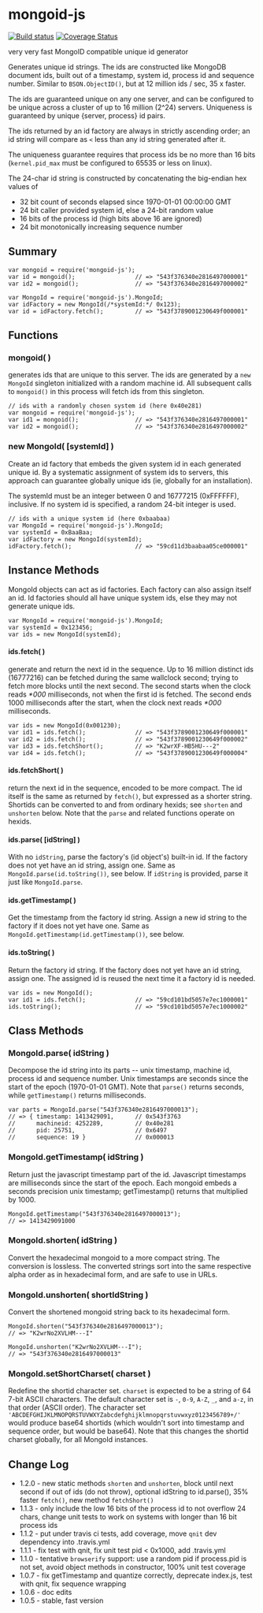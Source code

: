 mongoid-js
==========
[![Build status](https://travis-ci.org/andrasq/node-mongoid-js.svg?branch=master)](https://travis-ci.org/andrasq/node-mongoid-js?branch=master)
[![Coverage Status](https://coveralls.io/repos/github/andrasq/node-mongoid-js/badge.svg?branch=master)](https://coveralls.io/github/andrasq/node-mongoid-js?branch=master)

very very fast MongoID compatible unique id generator

Generates unique id strings.  The ids are constructed like MongoDB document ids,
built out of a timestamp, system id, process id and sequence number.  Similar
to `BSON.ObjectID()`, but at 12 million ids / sec, 35 x faster.

The ids are guaranteed unique on any one server, and can be configured
to be unique across a cluster of up to 16 million (2^24) servers.
Uniqueness is guaranteed by unique {server, process} id pairs.

The ids returned by an id factory are always in strictly ascending order;
an id string will compare as `<` less than any id string generated after it.

The uniqueness guarantee requires that process ids be no more than 16 bits
(`kernel.pid_max` must be configured to 65535 or less on linux).

The 24-char id string is constructed by concatenating the big-endian hex values of
- 32 bit count of seconds elapsed since 1970-01-01 00:00:00 GMT
- 24 bit caller provided system id, else a 24-bit random value
- 16 bits of the process id (high bits above 16 are ignored)
- 24 bit monotonically increasing sequence number


## Summary

    var mongoid = require('mongoid-js');
    var id = mongoid();                 // => "543f376340e2816497000001"
    var id2 = mongoid();                // => "543f376340e2816497000002"

    var MongoId = require('mongoid-js').MongoId;
    var idFactory = new MongoId(/*systemId:*/ 0x123);
    var id = idFactory.fetch();         // => "543f3789001230649f000001"


## Functions

### mongoid( )

generates ids that are unique to this server.  The ids are generated by a
`new MongoId` singleton initialized with a random machine id.  All subsequent calls
to `mongoid()` in this process will fetch ids from this singleton.

    // ids with a randomly chosen system id (here 0x40e281)
    var mongoid = require('mongoid-js');
    var id1 = mongoid();                // => "543f376340e2816497000001"
    var id2 = mongoid();                // => "543f376340e2816497000002"

### new MongoId( [systemId] )

Create an id factory that embeds the given system id in each generated unique id.
By a systematic assignment of system ids to servers, this approach can guarantee
globally unique ids (ie, globally for an installation).

The systemId must be an integer between 0 and 16777215 (0xFFFFFF), inclusive.
If no system id is specified, a random 24-bit integer is used.

    // ids with a unique system id (here 0xbaabaa)
    var MongoId = require('mongoid-js').MongoId;
    var systemId = 0xBaaBaa;
    var idFactory = new MongoId(systemId);
    idFactory.fetch();                  // => "59cd11d3baabaa05ce000001"

## Instance Methods

MongoId objects can act as id factories.  Each factory can also assign itself an id.
Id factories should all have unique system ids, else they may not generate unique ids.

    var MongoId = require('mongoid-js').MongoId;
    var systemId = 0x123456;
    var ids = new MongoId(systemId);

#### ids.fetch( )

generate and return the next id in the sequence.  Up to 16 million distinct
ids (16777216) can be fetched during the same wallclock second; trying to
fetch more blocks until the next second.  The second starts when the clock reads _*000_
milliseconds, not when the first id is fetched.  The second ends 1000
milliseconds after the start, when the clock next reads _*000_ milliseconds.

    var ids = new MongoId(0x001230);
    var id1 = ids.fetch();              // => "543f3789001230649f000001"
    var id2 = ids.fetch();              // => "543f3789001230649f000002"
    var id3 = ids.fetchShort();         // => "K2wrXF-HB5HU---2"
    var id4 = ids.fetch();              // => "543f3789001230649f000004"

#### ids.fetchShort( )

return the next id in the sequence, encoded to be more compact.  The id itself is the same as
returned by `fetch()`, but expressed as a shorter string.  Shortids can be converted to and
from ordinary hexids; see `shorten` and `unshorten` below.  Note that the `parse` and related
functions operate on hexids.

#### ids.parse( [idString] )

With no `idString`, parse the factory's (id object's) built-in id.  If the factory does not
yet have an id string, assign one.  Same as `MongoId.parse(id.toString())`, see below.  If
`idString` is provided, parse it just like `MongoId.parse`.

#### ids.getTimestamp( )

Get the timestamp from the factory id string.  Assign a new id string to the factory if it
does not yet have one.  Same as `MongoId.getTimestamp(id.getTimestamp())`, see below.

#### ids.toString( )

Return the factory id string.  If the factory does not yet have an id string,
assign one.  The assigned id is reused the next time it a factory id is needed.

    var ids = new MongoId();
    var id1 = ids.fetch();              // => "59cd101bd5057e7ec1000001"
    ids.toString();                     // => "59cd101bd5057e7ec1000002"


## Class Methods

### MongoId.parse( idString )

Decompose the id string into its parts -- unix timestamp, machine id,
process id and sequence number.  Unix timestamps are seconds since the
start of the epoch (1970-01-01 GMT).  Note that `parse()` returns seconds,
while `getTimestamp()` returns milliseconds.

    var parts = MongoId.parse("543f376340e2816497000013");
    // => { timestamp: 1413429091,      // 0x543f3763
    //      machineid: 4252289,         // 0x40e281
    //      pid: 25751,                 // 0x6497
    //      sequence: 19 }              // 0x000013

### MongoId.getTimestamp( idString )

Return just the javascript timestamp part of the id.  Javascript timestamps
are milliseconds since the start of the epoch.  Each mongoid embeds a seconds
precision unix timestamp; getTimestamp() returns that multiplied by 1000.

    MongoId.getTimestamp("543f376340e2816497000013");
    // => 1413429091000

### MongoId.shorten( idString )

Convert the hexadecimal mongoid to a more compact string.  The conversion is lossless.
The converted strings sort into the same respective alpha order as in hexadecimal form, and
are safe to use in URLs.

### MongoId.unshorten( shortIdString )

Convert the shortened mongoid string back to its hexadecimal form.

    MongoId.shorten("543f376340e2816497000013");
    // => "K2wrNo2XVLHM---I"

    MongoId.unshorten("K2wrNo2XVLHM---I");
    // => "543f376340e2816497000013"

### MongoId.setShortCharset( charset )

Redefine the shortid character set.  `charset` is expected to be a string of 64 7-bit ASCII characters.
The default character set is `-`, `0-9`, `A-Z`, `_`, and `a-z`, in that order (ASCII order).
The character set `'ABCDEFGHIJKLMNOPQRSTUVWXYZabcdefghijklmnopqrstuvwxyz0123456789+/'` would
produce base64 shortids (which wouldn't sort into timestamp and sequence order, but would be
base64).  Note that this changes the shortid charset globally, for all MongoId instances.


## Change Log

- 1.2.0 - new static methods `shorten` and `unshorten`, block until next second if out of ids (do not throw),
          optional idString to id.parse(), 35% faster `fetch()`, new method `fetchShort()`
- 1.1.3 - only include the low 16 bits of the process id to not overflow 24 chars,
  change unit tests to work on systems with longer than 16 bit process ids
- 1.1.2 - put under travis ci tests, add coverage,  move `qnit` dev dependency into .travis.yml
- 1.1.1 - fix test with qnit, fix unit test pid < 0x1000, add .travis.yml
- 1.1.0 - tentative `browserify` support: use a random pid if process.pid is not set, avoid object methods in constructor, 100% unit test coverage
- 1.0.7 - fix getTimestamp and quantize correctly, deprecate index.js, test with qnit, fix sequence wrapping
- 1.0.6 - doc edits
- 1.0.5 - stable, fast version
